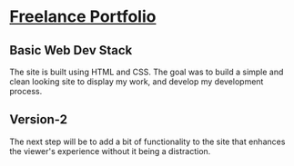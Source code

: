 # [Freelance Portfolio](http://www.coreymccoy.com)

## Basic Web Dev Stack

The site is built using HTML and CSS. The goal was to build a simple and clean looking site to display my work, and develop my development process.

## Version-2

The next step will be to add a bit of functionality to the site that enhances the viewer's experience without it being a distraction.

